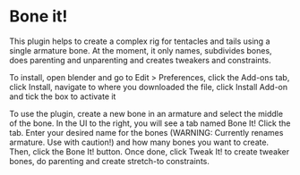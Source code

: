 # Bone it!
This plugin helps to create a complex rig for tentacles and tails using a single armature bone. At the moment, it only names, subdivides bones, does parenting and unparenting and creates tweakers and constraints.


To install, open blender and go to Edit > Preferences, click the Add-ons tab, click Install, navigate to where you downloaded the file,  click Install Add-on and tick the box to activate it

To use the plugin, create a new bone in an armature and select the middle of the bone. In the UI to the right, you will see a tab named Bone It! Click the tab. Enter your desired name for the bones (WARNING: Currently renames armature. Use with caution!) and how many bones you want to create. Then, click the Bone It! button. Once done, click Tweak It! to create tweaker bones, do parenting and create stretch-to constraints.
